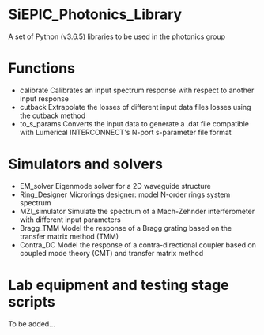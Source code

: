 # SiEPIC_Photonics_Library
A set of Python (v3.6.5) libraries to be used in the photonics group

# Functions
* calibrate
Calibrates an input spectrum response with respect to another input response
* cutback
Extrapolate the losses of different input data files losses using the cutback method 
* to_s_params
Converts the input data to generate a .dat file compatible with Lumerical INTERCONNECT's N-port s-parameter file format

# Simulators and solvers
* EM_solver
Eigenmode solver for a 2D waveguide structure
* Ring_Designer
Microrings designer: model N-order rings system spectrum
* MZI_simulator
Simulate the spectrum of a Mach-Zehnder interferometer with different input parameters
* Bragg_TMM
Model the response of a Bragg grating based on the transfer matrix method (TMM)
* Contra_DC
Model the response of a contra-directional coupler based on coupled mode theory (CMT) and transfer matrix method

# Lab equipment and testing stage scripts
To be added...
